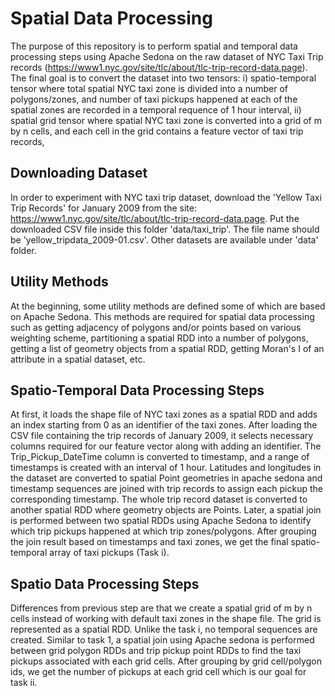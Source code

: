 # Spatial Data Processing
The purpose of this repository is to perform spatial and temporal data processing steps using Apache Sedona on the raw dataset of NYC Taxi Trip records (https://www1.nyc.gov/site/tlc/about/tlc-trip-record-data.page). The final goal is to convert the dataset into two tensors: i) spatio-temporal tensor where total spatial NYC taxi zone is divided into a number of polygons/zones, and number of taxi pickups happened at each of the spatial zones are recorded in a temporal requence of 1 hour interval, ii) spatial grid tensor where spatial NYC taxi zone is converted into a grid of m by n cells, and each cell in the grid contains a feature vector of taxi trip records,

## Downloading Dataset
In order to experiment with NYC taxi trip dataset, download the 'Yellow Taxi Trip Records' for January 2009 from the site: https://www1.nyc.gov/site/tlc/about/tlc-trip-record-data.page. Put the downloaded CSV file inside this folder 'data/taxi_trip'. The file name should be 'yellow_tripdata_2009-01.csv'. Other datasets are available under 'data' folder.

## Utility Methods
At the beginning, some utility methods are defined some of which are based on Apache Sedona. This methods are required for spatial data processing such as getting adjacency of polygons and/or points based on various weighting scheme, partitioning a spatial RDD into a number of polygons, getting a list of geometry objects from a spatial RDD, getting Moran's I of an attribute in a spatial dataset, etc.

## Spatio-Temporal Data Processing Steps
At first, it loads the shape file of NYC taxi zones as a spatial RDD and adds an index starting from 0 as an identifier of the taxi zones. After loading the CSV file containing the trip records of January 2009, it selects necessary columns required for our feature vector along with adding an identifier. The Trip_Pickup_DateTime column is converted to timestamp, and a range of timestamps is created with an interval of 1 hour. Latitudes and longitudes in the dataset are converted to spatial Point geometries in apache sedona and timestamp sequences are joined with trip records to assign each pickup the corresponding timestamp. The whole trip record dataset is converted to another spatial RDD where geometry objects are Points. Later, a spatial join is performed between two spatial RDDs using Apache Sedona to identify which trip pickups happened at which trip zones/polygons. After grouping the join result based on timestamps and taxi zones, we get the final spatio-temporal array of taxi pickups (Task i).

## Spatio Data Processing Steps
Differences from previous step are that we create a spatial grid of m by n cells instead of working with default taxi zones in the shape file. The grid is represented as a spatial RDD. Unlike the task i, no temporal sequences are created. Similar to task 1, a spatial join using Apache sedona is performed between grid polygon RDDs and trip pickup point RDDs to find the taxi pickups associated with each grid cells. After grouping by grid cell/polygon ids, we get the number of pickups at each grid cell which is our goal for task ii.
